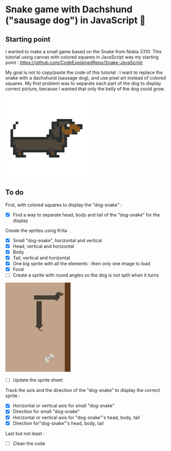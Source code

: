# Snake game with Dachshund ("sausage dog") in JavaScript :dog:

## Starting point

I wanted to make a small game based on the Snake from Nokia 3310.
This tutorial using canvas with colored squares in JavaScript was my starting point : https://github.com/CodeExplainedRepo/Snake-JavaScript

My goal is not to copy/paste the code of this tutorial : I want to replace the snake with a dachshund (sausage dog), and use pixel art instead of colored squares.
My first problem was to separate each part of the dog to display correct picture, because I wanted that only the belly of the dog could grow.  

 ![my first ever pixel art, representing a dachshund](sprites/startingDogHorizontal.png)
## To do

First, with colored squares to display the "dog-snake" :
- [x] Find a way to separate head, body and tail of the "dog-snake" for the display

Create the sprites using Krita
- [x] Small "dog-snake", horizontal and vertical
- [x] Head, vertical and horizontal
- [x] Body
- [x] Tail, vertical and horizontal
- [x] One big sprite with all the elements : then only one image to load
- [x] Food 
- [ ] Create a sprite with round angles so the dog is not split when it turns

![the angles of the dog are not nice](errors_screenshots/create_angles.PNG)
- [ ] Update the sprite sheet


Track the axis and the direction  of the "dog-snake" to display the correct sprite :
- [x] Horizontal or vertical axis for small "dog-snake"
- [x] Direction for small "dog-snake"
- [x] Horizontal or vertical axis for "dog-snake"'s head, body, tail
- [x] Direction for"dog-snake"'s head, body, tail

Last but not least :
- [ ] Clean the code
